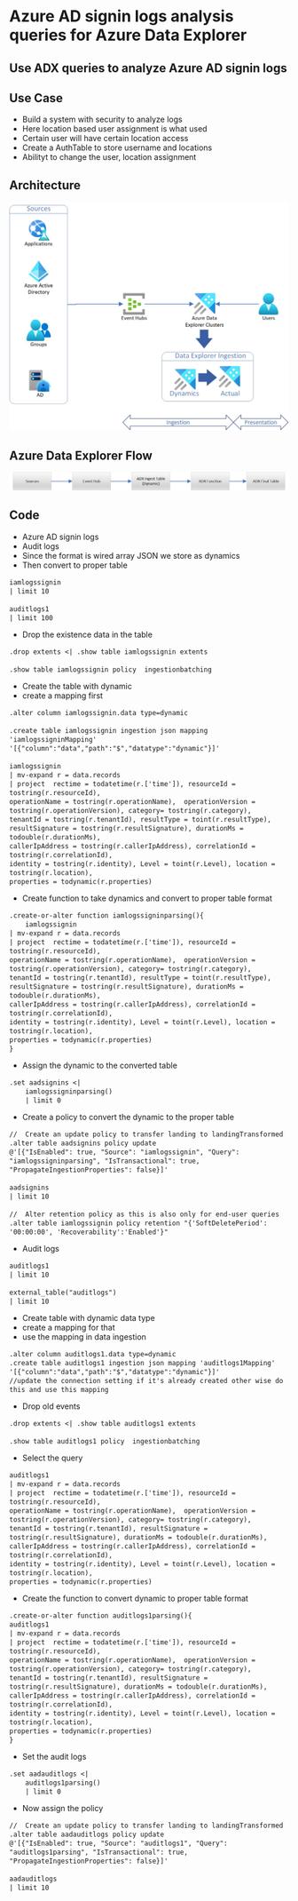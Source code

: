 # Azure AD signin logs analysis queries for Azure Data Explorer

## Use ADX queries to analyze Azure AD signin logs

## Use Case

- Build a system with security to analyze logs
- Here location based user assignment is what used
- Certain user will have certain location access
- Create a AuthTable to store username and locations
- Abilityt to change the user, location assignment

## Architecture

![Architecture](https://github.com/balakreshnan/Samples2022/blob/main/AzureDataExplorer/images/ADXArch.jpg "Architecture")

## Azure Data Explorer Flow

![Architecture](https://github.com/balakreshnan/Samples2022/blob/main/AzureDataExplorer/images/ADXArchprocess.jpg "Architecture")

## Code

- Azure AD signin logs
- Audit logs
- Since the format is wired array JSON we store as dynamics
- Then convert to proper table

```
iamlogssignin
| limit 10

auditlogs1
| limit 100
```

- Drop the existence data in the table

```
.drop extents <| .show table iamlogssignin extents 

.show table iamlogssignin policy  ingestionbatching 
```

- Create the table with dynamic
- create a mapping first

```
.alter column iamlogssignin.data type=dynamic

.create table iamlogssignin ingestion json mapping 'iamlogssigninMapping' '[{"column":"data","path":"$","datatype":"dynamic"}]'

iamlogssignin
| mv-expand r = data.records
| project  rectime = todatetime(r.['time']), resourceId = tostring(r.resourceId), 
operationName = tostring(r.operationName),  operationVersion = tostring(r.operationVersion), category= tostring(r.category), 
tenantId = tostring(r.tenantId), resultType = toint(r.resultType), resultSignature = tostring(r.resultSignature), durationMs = todouble(r.durationMs), 
callerIpAddress = tostring(r.callerIpAddress), correlationId = tostring(r.correlationId), 
identity = tostring(r.identity), Level = toint(r.Level), location = tostring(r.location),
properties = todynamic(r.properties)
```

- Create function to take dynamics and convert to proper table format

```
.create-or-alter function iamlogssigninparsing(){
    iamlogssignin
| mv-expand r = data.records
| project  rectime = todatetime(r.['time']), resourceId = tostring(r.resourceId), 
operationName = tostring(r.operationName),  operationVersion = tostring(r.operationVersion), category= tostring(r.category), 
tenantId = tostring(r.tenantId), resultType = toint(r.resultType), resultSignature = tostring(r.resultSignature), durationMs = todouble(r.durationMs), 
callerIpAddress = tostring(r.callerIpAddress), correlationId = tostring(r.correlationId), 
identity = tostring(r.identity), Level = toint(r.Level), location = tostring(r.location),
properties = todynamic(r.properties)
}
```

- Assign the dynamic to the converted table

```
.set aadsignins <|
    iamlogssigninparsing()
    | limit 0
```

- Create a policy to convert the dynamic to the proper table

```
//  Create an update policy to transfer landing to landingTransformed
.alter table aadsignins policy update
@'[{"IsEnabled": true, "Source": "iamlogssignin", "Query": "iamlogssigninparsing", "IsTransactional": true, "PropagateIngestionProperties": false}]'

aadsignins
| limit 10

//  Alter retention policy as this is also only for end-user queries
.alter table iamlogssignin policy retention "{'SoftDeletePeriod': '00:00:00', 'Recoverability':'Enabled'}"
```

- Audit logs

```
auditlogs1
| limit 10

external_table("auditlogs")
| limit 10
```

- Create table with dynamic data type
- create a mapping for that
- use the mapping in data ingestion

```
.alter column auditlogs1.data type=dynamic
.create table auditlogs1 ingestion json mapping 'auditlogs1Mapping' '[{"column":"data","path":"$","datatype":"dynamic"}]'
//update the connection setting if it's already created other wise do this and use this mapping
```

- Drop old events

```
.drop extents <| .show table auditlogs1 extents 

.show table auditlogs1 policy  ingestionbatching 
```

- Select the query

```
auditlogs1
| mv-expand r = data.records
| project  rectime = todatetime(r.['time']), resourceId = tostring(r.resourceId), 
operationName = tostring(r.operationName),  operationVersion = tostring(r.operationVersion), category= tostring(r.category), 
tenantId = tostring(r.tenantId), resultSignature = tostring(r.resultSignature), durationMs = todouble(r.durationMs), 
callerIpAddress = tostring(r.callerIpAddress), correlationId = tostring(r.correlationId), 
identity = tostring(r.identity), Level = toint(r.Level), location = tostring(r.location),
properties = todynamic(r.properties)
```

- Create the function to convert dynamic to proper table format

```
.create-or-alter function auditlogs1parsing(){
auditlogs1
| mv-expand r = data.records
| project  rectime = todatetime(r.['time']), resourceId = tostring(r.resourceId), 
operationName = tostring(r.operationName),  operationVersion = tostring(r.operationVersion), category= tostring(r.category), 
tenantId = tostring(r.tenantId), resultSignature = tostring(r.resultSignature), durationMs = todouble(r.durationMs), 
callerIpAddress = tostring(r.callerIpAddress), correlationId = tostring(r.correlationId), 
identity = tostring(r.identity), Level = toint(r.Level), location = tostring(r.location),
properties = todynamic(r.properties)
}
```

- Set the audit logs

```
.set aadauditlogs <|
    auditlogs1parsing()
    | limit 0
```

- Now assign the policy

```
//  Create an update policy to transfer landing to landingTransformed
.alter table aadauditlogs policy update
@'[{"IsEnabled": true, "Source": "auditlogs1", "Query": "auditlogs1parsing", "IsTransactional": true, "PropagateIngestionProperties": false}]'

aadauditlogs
| limit 10

```